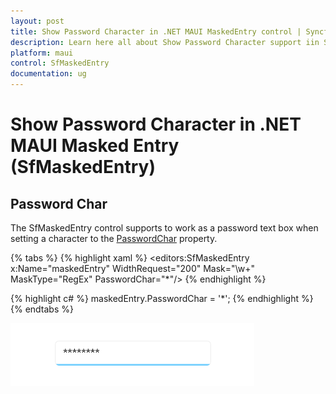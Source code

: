 ```yaml
---
layout: post
title: Show Password Character in .NET MAUI MaskedEntry control | Syncfusion®
description: Learn here all about Show Password Character support iin Syncfusion® .NET MAUI Masked Entry (SfMaskedEntry) control and more.
platform: maui
control: SfMaskedEntry
documentation: ug 
---
```


# Show Password Character in .NET MAUI Masked Entry (SfMaskedEntry)

## Password Char

The SfMaskedEntry control supports to work as a password text box when setting a character to the [PasswordChar](https://help.syncfusion.com/cr/maui/Syncfusion.Maui.Inputs.SfMaskedEntry.html#Syncfusion_Maui_Inputs_SfMaskedEntry_PasswordChar) property.

{% tabs %}
{% highlight xaml %}
 <editors:SfMaskedEntry x:Name="maskedEntry"
                        WidthRequest="200"
                        Mask="\w+" 
                        MaskType="RegEx" 
                        PasswordChar="*"/>
{% endhighlight %}

{% highlight c# %}
maskedEntry.PasswordChar = '*';
{% endhighlight %}
{% endtabs %}

![Show Password Char](MaskedEntry_Images/MaskedEntry_PasswordChar.png)

